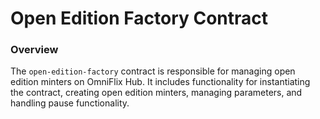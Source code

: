 # Open Edition Factory Contract

### Overview

The `open-edition-factory` contract is responsible for managing open edition minters on OmniFlix Hub. It includes functionality for instantiating the contract, creating open edition minters, managing parameters, and handling pause functionality.